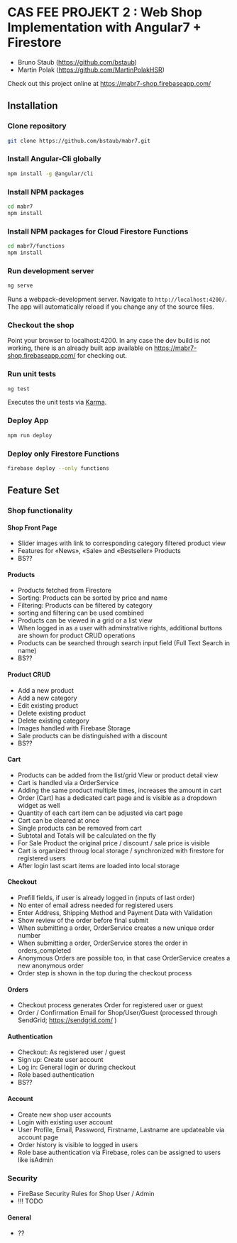 # CAS FEE PROJEKT 2 : Web Shop Implementation with Angular7 + Firestore

- Bruno Staub (https://github.com/bstaub)
- Martin Polak (https://github.com/MartinPolakHSR)

Check out this project online at https://mabr7-shop.firebaseapp.com/


## Installation

### Clone repository

```bash
git clone https://github.com/bstaub/mabr7.git
```

### Install Angular-Cli globally

```bash
npm install -g @angular/cli
```

### Install NPM packages

```bash
cd mabr7
npm install
```

### Install NPM packages for Cloud Firestore Functions

```bash
cd mabr7/functions
npm install
```

### Run development server

```bash
ng serve
```

Runs a webpack-development server. Navigate to `http://localhost:4200/`. The app will automatically reload if you change any of the source files.


### Checkout the shop

Point your browser to localhost:4200. In any case the dev build is not working, there is an already built app available on https://mabr7-shop.firebaseapp.com/ for checking out.


### Run unit tests

```bash
ng test
```

Executes the unit tests via [Karma](https://karma-runner.github.io).


### Deploy App

```bash
npm run deploy
```


### Deploy only Firestore Functions

```bash
firebase deploy --only functions
```


## Feature Set

### Shop functionality

#### Shop Front Page

- Slider images with link to corresponding category filtered product view
- Features for «News», «Sale» and «Bestseller» Products
- BS??


#### Products

- Products fetched from Firestore
- Sorting: Products can be sorted by price and name
- Filtering: Products can be filtered by category
- sorting and filtering can be used combined
- Products can be viewed in a grid or a list view
- When logged in as a user with adminstrative rights, additional buttons are shown for product CRUD operations
- Products can be searched through search input field (Full Text Search in name)
- BS??



#### Product CRUD

- Add a new product
- Add a new category
- Edit existing product
- Delete existing product
- Delete existing category
- Images handled with Firebase Storage
- Sale products can be distinguished with a discount
- BS??


#### Cart

- Products can be added from the list/grid View or product detail view
- Cart is handled via a OrderService
- Adding the same product multiple times, increases the amount in cart
- Order (Cart) has a dedicated cart page and is visible as a dropdown widget as well
- Quantity of each cart item can be adjusted via cart page
- Cart can be cleared at once
- Single products can be removed from cart
- Subtotal and Totals will be calculated on the fly
- For Sale Product the original price / discount / sale price is visible
- Cart is organized throug local storage / synchronized with firestore for registered users
- After login last scart items are loaded into local storage


#### Checkout

- Prefill fields, if user is already logged in (inputs of last order)
- No enter of email adress needed for registered users
- Enter Address, Shipping Method and Payment Data with Validation
- Show review of the order before final submit
- When submitting a order, OrderService creates a new unique order number
- When submitting a order, OrderService stores the order in orders_completed
- Anonymous Orders are possible too, in that case OrderService creates a new anonymous order
- Order step is shown in the top during the checkout process


#### Orders

- Checkout process generates Order for registered user or guest
- Order / Confirmation Email for Shop/User/Guest (processed through SendGrid; https://sendgrid.com/ )



#### Authentication

- Checkout: As registered user / guest
- Sign up: Create user account
- Log in: General login or during checkout
- Role based authentication
- BS??


#### Account

- Create new shop user accounts
- Login with existing user account
- User Profile, Email, Password, Firstname, Lastname are updateable via account page
- Order history is visible to logged in users
- Role base authentication via Firebase, roles can be assigned to users like isAdmin


### Security

- FireBase Security Rules for Shop User / Admin
- !!! TODO

#### General

- ??
